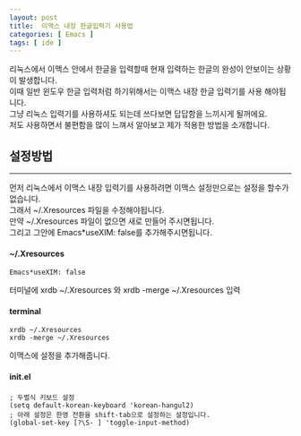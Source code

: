 ```yaml
---
layout: post
title:  이맥스 내장 한글입력기 사용법
categories: [ Emacs ]
tags: [ ide ]
---
```

리눅스에서 이맥스 안에서 한글을 입력할때 현재 입력하는 한글의 완성이 안보이는 상황이 발생합니다.  
이때 일반 윈도우 한글 입력처럼 하기위해서는 이맥스 내장 한글 입력기를 사용 해야됩니다.  
그냥 리눅스 입력기를 사용하셔도 되는데 쓰다보면 답답함을 느끼시게 될꺼에요.  
저도 사용하면서 불편함을 많이 느껴서 알아보고 제가 적용한 방법을 소개합니다.  

<!-- more -->

## 설정방법
* * *
먼저 리눅스에서 이맥스 내장 입력기를 사용하려면 이맥스 설정만으로는 설정을 할수가 없습니다.  
그래서 ~/.Xresources 파일을 수정해야됩니다.  
만약 ~/.Xresources 파일이 없으면 새로 만들어 주시면됩니다.  
그리고 그안에 Emacs*useXIM: false를 추가해주시면됩니다.  
#### ~/.Xresources
```
Emacs*useXIM: false
```
   
터미널에  xrdb ~/.Xresources 와 xrdb -merge ~/.Xresources 입력
#### terminal
```
xrdb ~/.Xresources
xrdb -merge ~/.Xresources
```
이맥스에 설정을 추가해줍니다.

#### init.el
```emacs-lisp
; 두벌식 키보드 설정
(setq default-korean-keyboard 'korean-hangul2)
; 아래 설정은 한영 전환을 shift-tab으로 설정하는 설정입니다.
(global-set-key [?\S- ] 'toggle-input-method)
```

